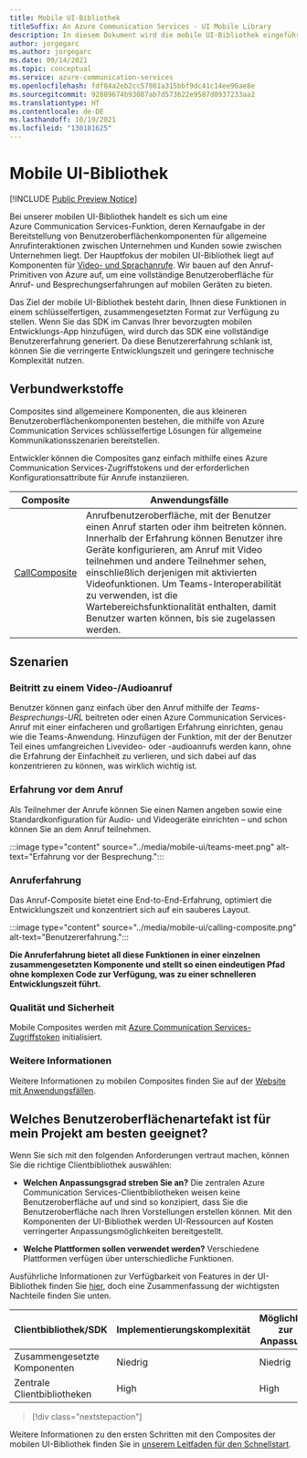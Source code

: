 ```yaml
---
title: Mobile UI-Bibliothek
titleSuffix: An Azure Communication Services - UI Mobile Library
description: In diesem Dokument wird die mobile UI-Bibliothek eingeführt.
author: jorgegarc
ms.author: jorgegarc
ms.date: 09/14/2021
ms.topic: conceptual
ms.service: azure-communication-services
ms.openlocfilehash: fdf84a2eb2cc57081a315bbf9dc41c14ee96ae8e
ms.sourcegitcommit: 92889674b93087ab7d573622e9587d0937233aa2
ms.translationtype: HT
ms.contentlocale: de-DE
ms.lasthandoff: 10/19/2021
ms.locfileid: "130181625"
---
```

# <a name="ui-mobile-library"></a>Mobile UI-Bibliothek

[!INCLUDE [Public Preview Notice](../../includes/private-preview-include.md)]

Bei unserer mobilen UI-Bibliothek handelt es sich um eine Azure Communication Services-Funktion, deren Kernaufgabe in der Bereitstellung von Benutzeroberflächenkomponenten für allgemeine Anrufinteraktionen zwischen Unternehmen und Kunden sowie zwischen Unternehmen liegt. Der Hauptfokus der mobilen UI-Bibliothek liegt auf Komponenten für [Video- und Sprachanrufe](../voice-video-calling/calling-sdk-features.md). Wir bauen auf den Anruf-Primitiven von Azure auf, um eine vollständige Benutzeroberfläche für Anruf- und Besprechungserfahrungen auf mobilen Geräten zu bieten.

Das Ziel der mobile UI-Bibliothek besteht darin, Ihnen diese Funktionen in einem schlüsselfertigen, zusammengesetzten Format zur Verfügung zu stellen. Wenn Sie das SDK im Canvas Ihrer bevorzugten mobilen Entwicklungs-App hinzufügen, wird durch das SDK eine vollständige Benutzererfahrung generiert. Da diese Benutzererfahrung schlank ist, können Sie die verringerte Entwicklungszeit und geringere technische Komplexität nutzen.

## <a name="composites"></a>Verbundwerkstoffe

Composites sind allgemeinere Komponenten, die aus kleineren Benutzeroberflächenkomponenten bestehen, die mithilfe von Azure Communication Services schlüsselfertige Lösungen für allgemeine Kommunikationsszenarien bereitstellen.

Entwickler können die Composites ganz einfach mithilfe eines Azure Communication Services-Zugriffstokens und der erforderlichen Konfigurationsattribute für Anrufe instanziieren.

| Composite                                                                   | Anwendungsfälle                                                                                                                                                                                                                                                                                                  |
| --------------------------------------------------------------------------- | ------------------------------------------------------------------------------------------------------------------------------------------------------------------------------------------------------------------------------------------------------------------------------------------------------------ |
| [CallComposite](../../quickstarts/ui-library/get-started-call.md)  | Anrufbenutzeroberfläche, mit der Benutzer einen Anruf starten oder ihm beitreten können. Innerhalb der Erfahrung können Benutzer ihre Geräte konfigurieren, am Anruf mit Video teilnehmen und andere Teilnehmer sehen, einschließlich derjenigen mit aktivierten Videofunktionen. Um Teams-Interoperabilität zu verwenden, ist die Wartebereichsfunktionalität enthalten, damit Benutzer warten können, bis sie zugelassen werden. |

## <a name="scenarios"></a>Szenarien

### <a name="joining-a-videoaudio-call"></a>Beitritt zu einem Video-/Audioanruf

Benutzer können ganz einfach über den Anruf mithilfe der *Teams-Besprechungs-URL* beitreten oder einen Azure Communication Services-Anruf mit einer einfacheren und großartigen Erfahrung einrichten, genau wie die Teams-Anwendung. Hinzufügen der Funktion, mit der der Benutzer Teil eines umfangreichen Livevideo- oder -audioanrufs werden kann, ohne die Erfahrung der Einfachheit zu verlieren, und sich dabei auf das konzentrieren zu können, was wirklich wichtig ist.

### <a name="pre-call-experience"></a>Erfahrung vor dem Anruf

Als Teilnehmer der Anrufe können Sie einen Namen angeben sowie eine Standardkonfiguration für Audio- und Videogeräte einrichten – und schon können Sie an dem Anruf teilnehmen.

:::image type="content" source="../media/mobile-ui/teams-meet.png" alt-text="Erfahrung vor der Besprechung.":::

### <a name="call-experience"></a>Anruferfahrung

Das Anruf-Composite bietet eine End-to-End-Erfahrung, optimiert die Entwicklungszeit und konzentriert sich auf ein sauberes Layout.  

:::image type="content" source="../media/mobile-ui/calling-composite.png" alt-text="Benutzererfahrung.":::

**Die Anruferfahrung bietet all diese Funktionen in einer einzelnen zusammengesetzten Komponente und stellt so einen eindeutigen Pfad ohne komplexen Code zur Verfügung, was zu einer schnelleren Entwicklungszeit führt.**

### <a name="quality-and-security"></a>Qualität und Sicherheit

Mobile Composites werden mit [Azure Communication Services-Zugriffstoken](../../quickstarts/access-tokens.md) initialisiert.

### <a name="more-details"></a>Weitere Informationen

Weitere Informationen zu mobilen Composites finden Sie auf der [Website mit Anwendungsfällen](mobile-ui-use-cases.md).

## <a name="what-ui-artifact-is-best-for-my-project"></a>Welches Benutzeroberflächenartefakt ist für mein Projekt am besten geeignet?

Wenn Sie sich mit den folgenden Anforderungen vertraut machen, können Sie die richtige Clientbibliothek auswählen:

- **Welchen Anpassungsgrad streben Sie an?** Die zentralen Azure Communication Services-Clientbibliotheken weisen keine Benutzeroberfläche auf und sind so konzipiert, dass Sie die Benutzeroberfläche nach Ihren Vorstellungen erstellen können. Mit den Komponenten der UI-Bibliothek werden UI-Ressourcen auf Kosten verringerter Anpassungsmöglichkeiten bereitgestellt.

- **Welche Plattformen sollen verwendet werden?** Verschiedene Plattformen verfügen über unterschiedliche Funktionen.

Ausführliche Informationen zur Verfügbarkeit von Features in der UI-Bibliothek finden Sie [hier](mobile-ui-use-cases.md), doch eine Zusammenfassung der wichtigsten Nachteile finden Sie unten.

| Clientbibliothek/SDK  | Implementierungskomplexität | Möglichkeit zur Anpassung | Aufrufen |  [Teams-Interoperabilität](../../concepts/teams-interop.md) |
| --------------------- | ------------------------- | --------------------- |  ---- | ----------------------------------------------------------------------------------------------- |
| Zusammengesetzte Komponenten  | Niedrig                       | Niedrig                   |         ✔    | ✔                                                                                               |
| Zentrale Clientbibliotheken | High                      | High                  |         ✔    | ✔                                                                                               |

> [!div class="nextstepaction"]

Weitere Informationen zu den ersten Schritten mit den Composites der mobilen UI-Bibliothek finden Sie in [unserem Leitfaden für den Schnellstart](../../quickstarts/ui-library/get-started-call.md).